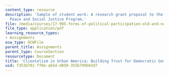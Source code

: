 ```yaml
---
content_type: resource
description: 'Sample of student work: A research grant proposal to the Ford Foundation
  Peace and Social Justice Program.'
file: /media/courses/17-905-forms-of-political-participation-old-and-new-spring-2005/f353b701ff6bab5dd850355b799b63d7_paper3.pdf
file_type: application/pdf
learning_resource_types:
- Assignments
ocw_type: OCWFile
parent_title: Assignments
parent_type: CourseSection
resourcetype: Document
title: 'Clientelism in Urban America: Building Trust for Democratic Governance'
uid: f353b701-ff6b-ab5d-d850-355b799b63d7
---
```

